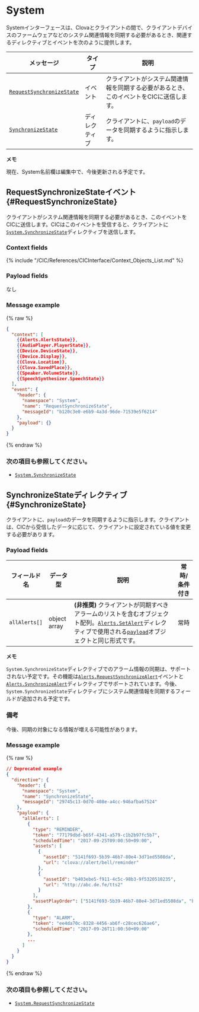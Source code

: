# System

Systemインターフェースは、Clovaとクライアントの間で、クライアントデバイスのファームウェアなどのシステム関連情報を同期する必要があるとき、関連するディレクティブとイベントを次のように提供します。

| メッセージ         | タイプ  | 説明                                 |
|------------------|-----------|-------------------------------------------|
| [`RequestSynchronizeState`](#RequestSynchronizeState)  | イベント     | クライアントがシステム関連情報を同期する必要があるとき、このイベントをCICに送信します。 |
| [`SynchronizeState`](#SynchronizeState)                | ディレクティブ | クライアントに、`payload`のデータを同期するように指示します。            |

<div class="note">
  <p><strong>メモ</strong></p>
  <p>現在、System名前欄は編集中で、今後更新される予定です。</p>
</div>

## RequestSynchronizeStateイベント {#RequestSynchronizeState}
クライアントがシステム関連情報を同期する必要があるとき、このイベントをCICに送信します。CICはこのイベントを受信すると、クライアントに[`System.SynchronizeState`](#SynchronizeState)ディレクティブを送信します。

### Context fields

{% include "/CIC/References/CICInterface/Context_Objects_List.md" %}

### Payload fields

なし

### Message example
{% raw %}
```json
{
  "context": [
    {{Alerts.AlertsState}},
    {{AudioPlayer.PlayerState}},
    {{Device.DeviceState}},
    {{Device.Display}},
    {{Clova.Location}},
    {{Clova.SavedPlace}},
    {{Speaker.VolumeState}},
    {{SpeechSynthesizer.SpeechState}}
  ],
  "event": {
    "header": {
      "namespace": "System",
      "name": "RequestSynchronizeState",
      "messageId": "b120c3e0-e6b9-4a3d-96de-71539e5f6214"
    },
    "payload": {}
  }
}
```
{% endraw %}

### 次の項目も参照してください。
* [`System.SynchronizeState`](/CIC/References/CICInterface/System.md#SynchronizeState)

## SynchronizeStateディレクティブ {#SynchronizeState}
クライアントに、`payload`のデータを同期するように指示します。クライアントは、CICから受信したデータに応じて、クライアントに設定されている値を変更する必要があります。

### Payload fields

| フィールド名       | データ型    | 説明                     | 常時/条件付き |
|---------------|---------|-----------------------------|:---------:|
| `allAlerts[]`   | object array | **(非推奨)** クライアントが同期すべきアラームのリストを含むオブジェクト配列。[`Alerts.SetAlert`](/CIC/References/CICInterface/Alerts.md#SetAlert)ディレクティブで使用される[`payload`](/CIC/References/CICInterface/Alerts.md#SetAlertPayload)オブジェクトと同じ形式です。 | 常時    |

<div class="note">
  <p><strong>メモ</strong></p>
  <p><code>System.SynchronizeState</code>ディレクティブでのアラーム情報の同期は、サポートされない予定です。その機能は<a href="/CIC/References/CICInterface/Alerts.html#RequestSynchronizeAlert"><code>Alerts.RequestSynchronizeAlert</code></a>イベントと<a href="/CIC/References/CICInterface/Alerts.html#SynchronizeAlert"><code>Alerts.SynchronizeAlert</code></a>ディレクティブでサポートされています。今後、<code>System.SynchronizeState</code>ディレクティブにシステム関連情報を同期するフィールドが追加される予定です。</p>
</div>

### 備考
今後、同期の対象になる情報が増える可能性があります。

### Message example

{% raw %}

```json
// Deprecated example
{
  "directive": {
    "header": {
      "namespace": "System",
      "name": "SynchronizeState",
      "messageId": "29745c13-0d70-408e-a4cc-946afba67524"
    },
    "payload": {
      "allAlerts": [
        {
          "type": "REMINDER",
          "token": "77179dbd-b65f-4341-a579-c1b2b97fc5b7",
          "scheduledTime": "2017-09-25T09:00:50+09:00",
          "assets": [
            {
              "assetId": "5141f693-5b39-46b7-80e4-3d71ed5508da",
              "url": "clova://alert/bell/reminder"
            },
            {
              "assetId": "b403ebe5-f911-4c5c-98b3-9f5320510235",
              "url": "http://abc.de.fe/tts2"
            }
          ],
          "assetPlayOrder": ["5141f693-5b39-46b7-80e4-3d71ed5508da", "b403ebe5-f911-4c5c-98b3-9f5320510235"]
        },
        {
          "type": "ALARM",
          "token": "ee4da70c-8328-4456-ab6f-c28cec626ae6",
          "scheduledTime": "2017-09-26T11:00:50+09:00"
        },
        ...
      ]
    }
  }
}
```

{% endraw %}

### 次の項目も参照してください。
* [`System.RequestSynchronizeState`](#RequestSynchronizeState)
